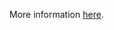 More information [here](https://docs.prismacloud.io/en/enterprise-edition/policy-reference/azure-policies/azure-iam-policies/azr-general-181).
